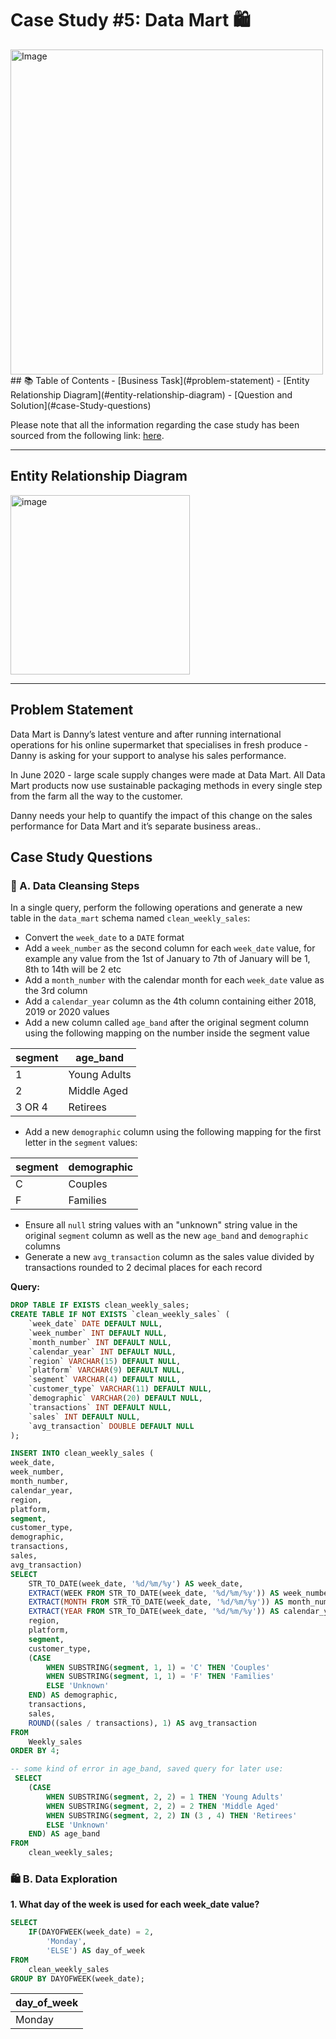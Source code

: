 # Case Study #5: Data Mart :shopping:
<img src="https://user-images.githubusercontent.com/81607668/131437982-fc087a4c-0b77-4714-907b-54e0420e7166.png" alt="Image" width="500" height="520">
## 📚 Table of Contents
- [Business Task](#problem-statement)
- [Entity Relationship Diagram](#entity-relationship-diagram)
- [Question and Solution](#case-Study-questions)

Please note that all the information regarding the case study has been sourced from the following link: [here](https://8weeksqlchallenge.com/case-study-5/). 

***
## Entity Relationship Diagram

<img width="287" alt="image" src="https://user-images.githubusercontent.com/81607668/131438278-45e6a4e8-7cf5-468a-937b-2c306a792782.png">

***
## Problem Statement

Data Mart is Danny’s latest venture and after running international operations for his online supermarket that specialises in fresh produce - Danny is asking for your support to analyse his sales performance.

In June 2020 - large scale supply changes were made at Data Mart. All Data Mart products now use sustainable packaging methods in every single step from the farm all the way to the customer.

Danny needs your help to quantify the impact of this change on the sales performance for Data Mart and it’s separate business areas..

## Case Study Questions

### 🧼 A. Data Cleansing Steps

In a single query, perform the following operations and generate a new table in the `data_mart` schema named `clean_weekly_sales`:
- Convert the `week_date` to a `DATE` format
- Add a `week_number` as the second column for each `week_date` value, for example any value from the 1st of January to 7th of January will be 1, 8th to 14th will be 2 etc
- Add a `month_number` with the calendar month for each `week_date` value as the 3rd column
- Add a `calendar_year` column as the 4th column containing either 2018, 2019 or 2020 values
- Add a new column called `age_band` after the original segment column using the following mapping on the number inside the segment value
  
| segment | age_band    | 
| ------- | ----------- |
| 1       | Young Adults|
| 2       | Middle Aged |
| 3 OR 4  | Retirees    |

- Add a new `demographic` column using the following mapping for the first letter in the `segment` values:  

| segment | demographic | 
| ------- | ----------- |
| C | Couples |
| F | Families |

- Ensure all `null` string values with an "unknown" string value in the original `segment` column as well as the new `age_band` and `demographic` columns
- Generate a new `avg_transaction` column as the sales value divided by transactions rounded to 2 decimal places for each record

**Query:**

```sql
DROP TABLE IF EXISTS clean_weekly_sales;
CREATE TABLE IF NOT EXISTS `clean_weekly_sales` (
    `week_date` DATE DEFAULT NULL,
    `week_number` INT DEFAULT NULL,
    `month_number` INT DEFAULT NULL,
    `calendar_year` INT DEFAULT NULL,
    `region` VARCHAR(15) DEFAULT NULL,
    `platform` VARCHAR(9) DEFAULT NULL,
    `segment` VARCHAR(4) DEFAULT NULL,
    `customer_type` VARCHAR(11) DEFAULT NULL,
    `demographic` VARCHAR(20) DEFAULT NULL,
    `transactions` INT DEFAULT NULL,
    `sales` INT DEFAULT NULL,
    `avg_transaction` DOUBLE DEFAULT NULL
);

INSERT INTO clean_weekly_sales (
week_date,
week_number,
month_number,
calendar_year,
region,
platform,
segment,
customer_type,
demographic,
transactions,
sales,
avg_transaction)
SELECT 
    STR_TO_DATE(week_date, '%d/%m/%y') AS week_date,
    EXTRACT(WEEK FROM STR_TO_DATE(week_date, '%d/%m/%y')) AS week_number,
    EXTRACT(MONTH FROM STR_TO_DATE(week_date, '%d/%m/%y')) AS month_number,
    EXTRACT(YEAR FROM STR_TO_DATE(week_date, '%d/%m/%y')) AS calendar_year,
    region,
    platform,
    segment,
    customer_type,
    (CASE
        WHEN SUBSTRING(segment, 1, 1) = 'C' THEN 'Couples'
        WHEN SUBSTRING(segment, 1, 1) = 'F' THEN 'Families'
        ELSE 'Unknown'
    END) AS demographic,
    transactions,
    sales,
    ROUND((sales / transactions), 1) AS avg_transaction 
FROM
    Weekly_sales
ORDER BY 4;

-- some kind of error in age_band, saved query for later use:
 SELECT 
    (CASE
        WHEN SUBSTRING(segment, 2, 2) = 1 THEN 'Young Adults'
        WHEN SUBSTRING(segment, 2, 2) = 2 THEN 'Middle Aged'
        WHEN SUBSTRING(segment, 2, 2) IN (3 , 4) THEN 'Retirees'
        ELSE 'Unknown'
    END) AS age_band
FROM
    clean_weekly_sales;
```

### 🛍 B. Data Exploration

**1. What day of the week is used for each week_date value?**

```sql
SELECT 
    IF(DAYOFWEEK(week_date) = 2,
        'Monday',
        'ELSE') AS day_of_week
FROM
    clean_weekly_sales
GROUP BY DAYOFWEEK(week_date);
```
|day_of_week|
| --------- |
|  Monday   |
